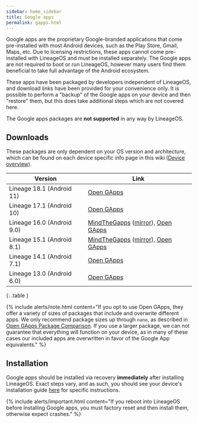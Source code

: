 ```yaml
---
sidebar: home_sidebar
title: Google apps
permalink: gapps.html
---
```

Google apps are the proprietary Google-branded applications that come pre-installed with most Android devices, such as the Play Store, Gmail, Maps, etc.
Due to licensing restrictions, these apps cannot come pre-installed with LineageOS and must be installed separately. The Google apps are not required to
boot or run LineageOS, however many users find them beneficial to take full advantage of the Android ecosystem.

These apps have been packaged by developers independent of LineageOS, and download links have been provided for your convenience only. It is possible to perform
a "backup" of the Google apps on your device and then "restore" them, but this does take additional steps which are not covered here.

The Google apps packages are **not supported** in any way by LineageOS.

## Downloads

These packages are only dependent on your OS version and architecture, which can be found on each device specific info page in this wiki ([Device overview](devices.html)).

|Version                   |Link                                                   |
|--------------------------|-------------------------------------------------------|
|Lineage 18.1 (Android 11)|[Open GApps](https://opengapps.org/?api=11.0&variant=nano)|
|Lineage 17.1 (Android 10)|[Open GApps](https://opengapps.org/?api=10.0&variant=nano)|
|Lineage 16.0 (Android 9.0)  |[MindTheGapps](http://downloads.codefi.re/jdcteam/javelinanddart/gapps) ([mirror](https://androidfilehost.com/?w=files&flid=170282)), [Open GApps](https://opengapps.org/?api=9.0&variant=nano)|
|Lineage 15.1 (Android 8.1)|[MindTheGapps](http://downloads.codefi.re/jdcteam/javelinanddart/gapps) ([mirror](https://androidfilehost.com/?w=files&flid=170282)), [Open GApps](https://opengapps.org/?api=8.1&variant=nano)|
|Lineage 14.1 (Android 7.1)|[Open GApps](https://opengapps.org/?api=7.1&variant=nano)|
|Lineage 13.0 (Android 6.0)|[Open GApps](https://opengapps.org/?api=6.0&variant=nano)|
{: .table }

{% include alerts/note.html content="If you opt to use Open GApps, they offer a variety of sizes of packages that include and overwrite different apps. We only recommend package sizes up through `nano`, as described in [Open GApps Package Comparison](https://github.com/opengapps/opengapps/wiki/Package-Comparison). If you use a larger package, we can not guarantee that everything will function on your device, as in many of these cases our included apps are overwritten in favor of the Google App equivalents." %}

## Installation

Google apps should be installed via recovery **immediately** after installing LineageOS. Exact steps vary, and as such, you should see your device's installation guide [here](https://wiki.lineageos.org/devices/) for specific instructions.

{% include alerts/important.html content="If you reboot into LineageOS before installing Google apps, you must factory reset and then install them, otherwise expect crashes." %}
